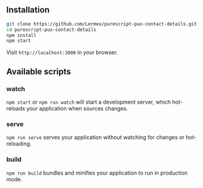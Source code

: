 ## Installation

```sh
git clone https://github.com/Lermex/purescript-pux-contact-details.git
cd purescript-pux-contact-details
npm install
npm start
```

Visit `http://localhost:3000` in your browser.

## Available scripts

### watch

`npm start` or `npm run watch` will start a development server, which
hot-reloads your application when sources changes.

### serve

`npm run serve` serves your application without watching for changes or
hot-reloading.

### build

`npm run build` bundles and minifies your application to run in production mode.
